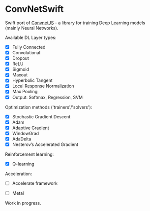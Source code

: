 # ConvNetSwift
Swift port of [ConvnetJS](http://cs.stanford.edu/people/karpathy/convnetjs/) - a library for training Deep Learning models (mainly Neural Networks).

Available DL Layer types:

- [x] Fully Connected 
- [x] Convolutional 
- [x] Dropout 
- [x] ReLU 
- [x] Sigmoid 
- [x] Maxout 
- [x] Hyperbolic Tangent
- [x] Local Response Normalization
- [x] Max Pooling
- [x] Output: Softmax, Regression, SVM

Optimization methods ('trainers'/'solvers'):

- [x] Stochastic Gradient Descent
- [x] Adam
- [x] Adaptive Gradient
- [x] WindowGrad
- [x] AdaDelta
- [x] Nesterov’s Accelerated Gradient

Reinforcement learning:

- [x] Q-learning

Acceleration:

- [ ] Accelerate framework
- [ ] Metal


Work in progress.
